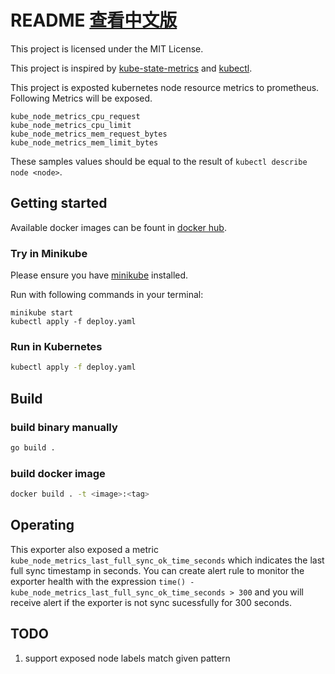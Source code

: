 # README [查看中文版](README-zh.md)

This project is licensed under the MIT License.

This project is inspired by [kube-state-metrics](https://github.com/kubernetes/kube-state-metrics) and [kubectl](https://github.com/kubernetes/kubectl).

This project is exposted kubernetes node resource metrics to prometheus. Following Metrics will be exposed.
```
kube_node_metrics_cpu_request
kube_node_metrics_cpu_limit
kube_node_metrics_mem_request_bytes
kube_node_metrics_mem_limit_bytes
```

These samples values should be equal to the result of `kubectl describe node <node>`.


## Getting started
Available docker images can be fount in [docker hub](https://hub.docker.com/r/xiaozongyang/kube-node-metrics/tags).

### Try in Minikube
Please ensure you have [minikube](https://github.com/kubernetes/minikube) installed.

Run with following commands in your terminal:
```
minikube start
kubectl apply -f deploy.yaml
```

### Run in Kubernetes
```bash
kubectl apply -f deploy.yaml
```

## Build
### build binary manually
```bash
go build .
```

### build docker image
```bash
docker build . -t <image>:<tag>
```

## Operating
This exporter also exposed a metric `kube_node_metrics_last_full_sync_ok_time_seconds` which indicates the last full sync timestamp in seconds. You can create alert rule to monitor the exporter health with the expression `time() - kube_node_metrics_last_full_sync_ok_time_seconds > 300` and you will receive alert if the exporter is not sync sucessfully for 300 seconds.


## TODO
1. support exposed node labels match given pattern